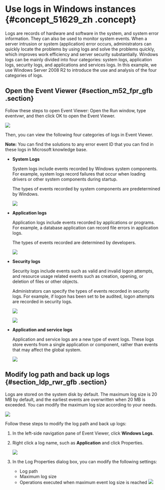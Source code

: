 # Use logs in Windows instances {#concept_51629_zh .concept}

Logs are records of hardware and software in the system, and system error information. They can also be used to monitor system events. When a server intrusion or system \(application\) error occurs, administrators can quickly locate the problems by using logs and solve the problems quickly, which improves work efficiency and server security substantially. Windows logs can be mainly divided into four categories: system logs, application logs, security logs, and applications and services logs. In this example, we use Windows Server 2008 R2 to introduce the use and analysis of the four categories of logs.

## Open the Event Viewer {#section_m52_fpr_gfb .section}

Follow these steps to open Event Viewer: Open the Run window, type eventvwr, and then click OK to open the Event Viewer.

![](images/12771_en-US_source.png)

Then, you can view the following four categories of logs in Event Viewer.

**Note:** You can find the solutions to any error event ID that you can find in these logs in Microsoft knowledge base.

-   **System Logs**

    System logs include events recorded by Windows system components. For example, system logs record failures that occur when loading drivers or other system components during startup.

    The types of events recorded by system components are predetermined by Windows.

    ![](images/12772_en-US_source.png)

-   **Application logs**

    Application logs include events recorded by applications or programs. For example, a database application can record file errors in application logs.

    The types of events recorded are determined by developers.

    ![](images/12773_en-US_source.png)

-   **Security logs**

    Security logs include events such as valid and invalid logon attempts, and resource usage related events such as creation, opening, or deletion of files or other objects.

    Administrators can specify the types of events recorded in security logs. For example, if logon has been set to be audited, logon attempts are recorded in security logs.

    ![](images/12774_en-US_source.png)

    ![](images/12775_en-US_source.png)

-   **Application and service logs**

    Application and service logs are a new type of event logs. These logs store events from a single application or component, rather than events that may affect the global system.

    ![](images/12776_en-US_source.png)


## Modify log path and back up logs {#section_ldp_rwr_gfb .section}

Logs are stored on the system disk by default. The maximum log size is 20 MB by default, and the earliest events are overwritten when 20 MB is exceeded. You can modify the maximum log size according to your needs.

![](images/12777_en-US_source.png)

Follow these steps to modify the log path and back up logs:

1.  In the left-side navigation pane of Event Viewer, click **Windows Logs**.
2.  Right click a log name, such as **Application** and click Properties.

    ![](images/12778_en-US_source.png)

3.  In the Log Properties dialog box, you can modify the following settings:

    -   Log path
    -   Maximum log size
    -   Operations executed when maximum event log size is reached
    ![](images/12779_en-US_source.png)


